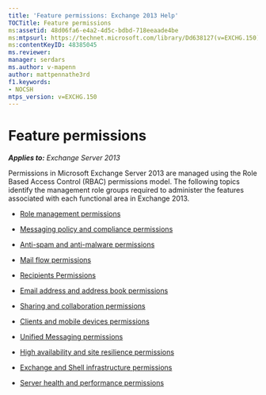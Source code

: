 ```yaml
---
title: 'Feature permissions: Exchange 2013 Help'
TOCTitle: Feature permissions
ms:assetid: 48d06fa6-e4a2-4d5c-bdbd-718eeaade4be
ms:mtpsurl: https://technet.microsoft.com/library/Dd638127(v=EXCHG.150)
ms:contentKeyID: 48385045
ms.reviewer: 
manager: serdars
ms.author: v-mapenn
author: mattpennathe3rd
f1.keywords:
- NOCSH
mtps_version: v=EXCHG.150
---
```


# Feature permissions

_**Applies to:** Exchange Server 2013_

Permissions in Microsoft Exchange Server 2013 are managed using the Role Based Access Control (RBAC) permissions model. The following topics identify the management role groups required to administer the features associated with each functional area in Exchange 2013.

- [Role management permissions](role-management-permissions-exchange-2013-help.md)

- [Messaging policy and compliance permissions](messaging-policy-and-compliance-permissions-exchange-2013-help.md)

- [Anti-spam and anti-malware permissions](anti-spam-and-anti-malware-permissions-exchange-2013-help.md)

- [Mail flow permissions](mail-flow-permissions-exchange-2013-help.md)

- [Recipients Permissions](recipients-permissions-exchange-2013-help.md)

- [Email address and address book permissions](email-address-and-address-book-permissions-exchange-2013-help.md)

- [Sharing and collaboration permissions](sharing-and-collaboration-permissions-exchange-2013-help.md)

- [Clients and mobile devices permissions](clients-and-mobile-devices-permissions-exchange-2013-help.md)

- [Unified Messaging permissions](unified-messaging-permissions-exchange-2013-help.md)

- [High availability and site resilience permissions](high-availability-and-site-resilience-permissions-exchange-2013-help.md)

- [Exchange and Shell infrastructure permissions](exchange-and-shell-infrastructure-permissions-exchange-2013-help.md)

- [Server health and performance permissions](server-health-and-performance-permissions-exchange-2013-help.md)
